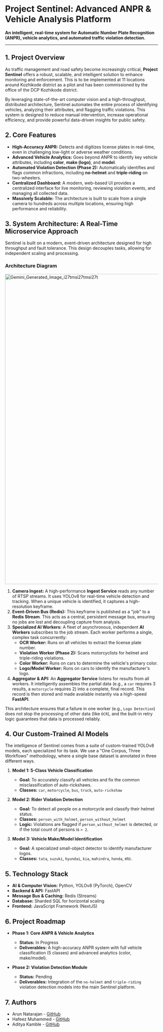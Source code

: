 # Project Sentinel: Advanced ANPR & Vehicle Analysis Platform

**An intelligent, real-time system for Automatic Number Plate Recognition (ANPR), vehicle analytics, and automated traffic violation detection.**

---

## 1. Project Overview

As traffic management and road safety become increasingly critical, **Project Sentinel** offers a robust, scalable, and intelligent solution to enhance monitoring and enforcement. This is to be implemented at 11 locations around Kozhikode district as a pilot and has been commissioned by the office of the DCP Kozhikode district.

By leveraging state-of-the-art computer vision and a high-throughput, distributed architecture, Sentinel automates the entire process of identifying vehicles, analyzing their attributes, and flagging traffic violations. This system is designed to reduce manual intervention, increase operational efficiency, and provide powerful data-driven insights for public safety.

## 2. Core Features

* **High-Accuracy ANPR:** Detects and digitizes license plates in real-time, even in challenging low-light or adverse weather conditions.
* **Advanced Vehicle Analytics:** Goes beyond ANPR to identify key vehicle attributes, including **color**, **make (logo)**, and **model**.
* **Automated Violation Detection (Phase 2):** Automatically identifies and flags common infractions, including **no-helmet** and **triple-riding** on two-wheelers.
* **Centralized Dashboard:** A modern, web-based UI provides a centralized interface for live monitoring, reviewing violation events, and managing all collected data.
* **Massively Scalable:** The architecture is built to scale from a single camera to hundreds across multiple locations, ensuring high performance and reliability.

## 3. System Architecture: A Real-Time Microservice Approach

Sentinel is built on a modern, event-driven architecture designed for high throughput and fault tolerance. This design decouples tasks, allowing for independent scaling and processing.

### Architecture Diagram

<img width="1024" height="1024" alt="Gemini_Generated_Image_i27tmsi27tmsi27t" src="https://github.com/user-attachments/assets/ceeaf02f-2619-4f70-926c-29bc3b2dcb0a" />

1.  **Camera Ingest:** A high-performance **Ingest Service** reads any number of RTSP streams. It uses YOLOv8 for real-time vehicle detection and tracking. When a unique vehicle is identified, it captures a high-resolution keyframe.
2.  **Event-Driven Bus (Redis):** This keyframe is published as a "job" to a **Redis Stream**. This acts as a central, persistent message bus, ensuring no jobs are lost and decoupling capture from analysis.
3.  **Specialized AI Workers:** A fleet of asynchronous, independent **AI Workers** subscribes to the job stream. Each worker performs a single, complex task concurrently:
    * **OCR Worker:** Runs on all vehicles to extract the license plate number.
    * **Violation Worker (Phase 2):** Scans motorcyclists for helmet and triple-riding violations.
    * **Color Worker:** Runs on cars to determine the vehicle's primary color.
    * **Logo/Model Worker:** Runs on cars to identify the manufacturer's logo.
4.  **Aggregator & API:** An **Aggregator Service** listens for results from all workers. It intelligently assembles the partial data (e.g., a `car` requires 3 results, a `motorcycle` requires 2) into a complete, final record. This record is then stored and made available instantly via a high-speed **FastAPI**.

This architecture ensures that a failure in one worker (e.g., `Logo Detection`) does not stop the processing of other data (like `OCR`), and the built-in retry logic guarantees that data is processed reliably.

## 4. Our Custom-Trained AI Models

The intelligence of Sentinel comes from a suite of custom-trained YOLOv8 models, each specialized for its task. We use a "One Corpus, Three Workflows" methodology, where a single base dataset is annotated in three different ways.

1.  **Model 1: 5-Class Vehicle Classification**
    * **Goal:** To accurately classify all vehicles and fix the common misclassification of auto-rickshaws.
    * **Classes:** `car`, `motorcycle`, `bus`, `truck`, `auto-rickshaw`

2.  **Model 2: Rider Violation Detection**
    * **Goal:** To detect all people on a motorcycle and classify their helmet status.
    * **Classes:** `person_with_helmet`, `person_without_helmet`
    * **Logic:** Violations are flagged if `person_without_helmet` is detected, or if the total count of persons is `> 2`.

3.  **Model 3: Vehicle Make/Model Identification**
    * **Goal:** A specialized small-object detector to identify manufacturer logos.
    * **Classes:** `tata`, `suzuki`, `hyundai`, `kia`, `mahindra`, `honda`, etc.

## 5. Technology Stack

* **AI & Computer Vision:** Python, YOLOv8 (PyTorch), OpenCV
* **Backend & API:** FastAPI
* **Message Bus & Caching:** Redis (Streams)
* **Database:** Sharded SQL for horizontal scaling
* **Frontend:** JavaScript Framework (NextJS)

## 6. Project Roadmap

* **Phase 1: Core ANPR & Vehicle Analytics**
    * **Status:** In Progress
    * **Deliverables:** A high-accuracy ANPR system with full vehicle classification (5 classes) and advanced analytics (color, make/model).

* **Phase 2: Violation Detection Module**
    * **Status:** Pending
    * **Deliverables:** Integration of the `no-helmet` and `triple-riding` violation detection models into the main Sentinel platform.

## 7. Authors

- Arun Natarajan - [GitHub](https://github.com/arunnats)
- Hafeez Muhammed - [GitHub](https://github.com/Hafeez-hm)
- Aditya Kamble - [GitHub](https://github.com/27-aditya)
